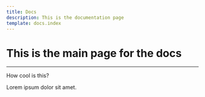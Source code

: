```yaml
---
title: Docs
description: This is the documentation page
template: docs.index
---
```


# This is the main page for the docs
---
How cool is this?

Lorem ipsum dolor sit amet.
